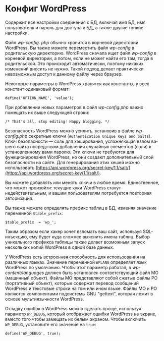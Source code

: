 # Конфиг WordPress

Cодер­жит все настройки соединения с БД, включая имя БД, имя пользователя и пароль для доступа к БД, а также другие тонкие настройки.

Файл *wp-config. php* обычно хранится в корневой директории WordPress. Вы также можете переместить файл *wp-config* в родительскую директорию. WordPress сначала ищет файл *wp-config* в корневой директории, а потом, если не может найти его там, тогда в родительской. Это происходит автоматически, поэтому никаких изменений вносить не нужно. Такой подход делает практически невозможным доступ к данному файлу через браузер.

Некоторые параметры в WordPress хранятся  как константы, у всех констант одинаковый формат:

```
define('OPTION_NAME', 'value');
```

При добавлении новых параметров в файл *wp-config.php* важно помещать их выше следующей строки:

```
/* That's all, stop editing! Happy blogging. */
```

Безопасность WordPress можно усилить, установив в файле *wp-config.php* секрет­ные ключи (`Authentication Unique Keys and Salts`). Ключ безопасности — соль для хэширования, усложняющая взлом ва­шего сайта посредством добавления случайных элементов (соли) к установленному вами паролю. Эти ключи не требуются для функционирования WordPress, но они создают дополнительный слой безопасности на сайте. Для генерирования этих хешей можно использовать [https://api.wordpress.org/secret-key/1.1/salt/](https://api.wordpress.org/secret-key/1.1/salt/).

Вы можете добавлять или менять ключи в любое время. Единственное, что может произойти: текущие куки WordPress станут недействительным, и вашим пользо­вателям потребуется повторная авторизация.

Вы также можете определять префикс таблиц в БД, изменяя значение переменной `$table_prefix`:

```
$table_prefix  = 'wp_';
```

Таким образом если хакер хочет взломать ваш сайт, используя SQL-инъекцию, ему будет куда слож­нее выяснить имена таблиц. Выбор уникального префикса таблицы также делает воз­можным запуск нескольких копий WordPress в одной базе данных.

У  WordPress  есть  встроенная  способность для  использования  на различных языках. Значение переменной `WPLANG` определяет язык WordPress по умолчанию. Чтобы этот параметр работал, в *wp-content/languages* должен быть установлен соответствующий файл МО (машинный объект). Файлы МО представляют собой сжатые файлы РО (портативный объект), которые содержат перевод сообщений WordPress и текстовые строки на том или ином языке. Файлы МО и РО являются компонентами подсистемы GNU "gettext", которая лежит в основе мультиязычности WordPress.

Отладку ошибок в WordPress можно сделать проще, используя параметр `WP_DEBUG`, который отображает ошибки WordPress на экране,  вместо того чтобы замещать их белым экраном. Чтобы включить `WP_DEBUG`, установите его значение на `true`:

```
define('WP_DEBUG', true);
```
